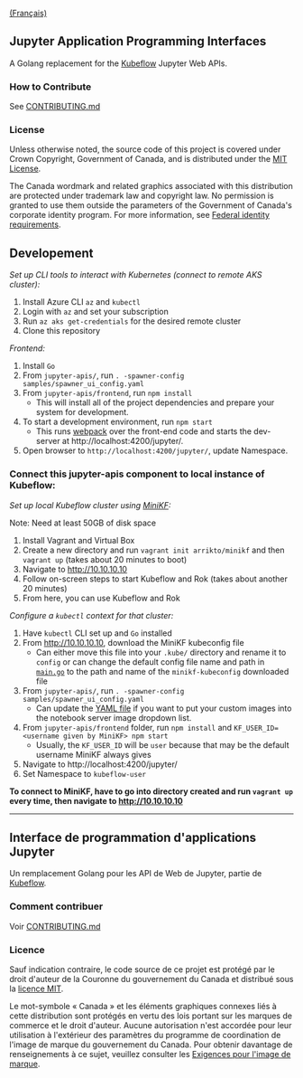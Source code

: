 [(Français)](#interface-de-programmation-dapplications-jupyter)

## Jupyter Application Programming Interfaces

A Golang replacement for the [Kubeflow](https://github.com/kubeflow/kubeflow) Jupyter Web APIs.

### How to Contribute

See [CONTRIBUTING.md](CONTRIBUTING.md)

### License

Unless otherwise noted, the source code of this project is covered under Crown Copyright, Government of Canada, and is distributed under the [MIT License](LICENSE).

The Canada wordmark and related graphics associated with this distribution are protected under trademark law and copyright law. No permission is granted to use them outside the parameters of the Government of Canada's corporate identity program. For more information, see [Federal identity requirements](https://www.canada.ca/en/treasury-board-secretariat/topics/government-communications/federal-identity-requirements.html).

## Developement
_Set up CLI tools to interact with Kubernetes (connect to remote AKS cluster):_
1. Install Azure CLI `az` and `kubectl`
2. Login with `az` and set your subscription
3. Run `az aks get-credentials` for the desired remote cluster
4. Clone this repository

_Frontend:_
1. Install `Go`
2. From `jupyter-apis/`, run `. -spawner-config samples/spawner_ui_config.yaml`
3. From `jupyter-apis/frontend`, run `npm install`
    - This will install all of the project dependencies and prepare your system for development.
4. To start a development environment, run `npm start`
    - This runs [webpack](https://webpack.js.org/) over the front-end code and starts
      the dev-server at http://localhost:4200/jupyter/.
5. Open browser to `http://localhost:4200/jupyter/`, update Namespace.

### Connect this jupyter-apis component to local instance of Kubeflow:
_Set up local Kubeflow cluster using [MiniKF](https://www.kubeflow.org/docs/started/workstation/getting-started-minikf/):_

Note: Need at least 50GB of disk space
1. Install Vagrant and Virtual Box
2. Create a new directory and run `vagrant init arrikto/minikf` and then `vagrant up` (takes about 20 minutes to boot)
3. Navigate to http://10.10.10.10
4. Follow on-screen steps to start Kubeflow and Rok (takes about another 20 minutes) 
5. From here, you can use Kubeflow and Rok

_Configure a `kubectl` context for that cluster:_
1. Have `kubectl` CLI set up and `Go` installed
2. From http://10.10.10.10, download the MiniKF kubeconfig file
   - Can either move this file into your `.kube/` directory and rename it to `config` or can change the default config file name and path in [`main.go`](https://github.com/StatCan/jupyter-apis/blob/master/main.go#L69) to the path and name of the `minikf-kubeconfig` downloaded file
3. From `jupyter-apis/`, run `. -spawner-config samples/spawner_ui_config.yaml`
   - Can update the [YAML file](https://github.com/StatCan/jupyter-apis/blob/master/samples/spawner_ui_config.yaml#L17) if you want to put your custom images into the notebook server image dropdown list.
4. From `jupyter-apis/frontend` folder, run `npm install` and `KF_USER_ID=<username given by MiniKF> npm start`
   - Usually, the `KF_USER_ID` will be `user` because that may be the default username MiniKF always gives
5. Navigate to http://localhost:4200/jupyter/
6. Set Namespace to `kubeflow-user`

**To connect to MiniKF, have to go into directory created and run `vagrant up` every time, then navigate to http://10.10.10.10**

______________________

## Interface de programmation d'applications Jupyter

Un remplacement Golang pour les API de Web de Jupyter, partie de [Kubeflow](https://github.com/kubeflow/kubeflow).

### Comment contribuer

Voir [CONTRIBUTING.md](CONTRIBUTING.md)

### Licence

Sauf indication contraire, le code source de ce projet est protégé par le droit d'auteur de la Couronne du gouvernement du Canada et distribué sous la [licence MIT](LICENSE).

Le mot-symbole « Canada » et les éléments graphiques connexes liés à cette distribution sont protégés en vertu des lois portant sur les marques de commerce et le droit d'auteur. Aucune autorisation n'est accordée pour leur utilisation à l'extérieur des paramètres du programme de coordination de l'image de marque du gouvernement du Canada. Pour obtenir davantage de renseignements à ce sujet, veuillez consulter les [Exigences pour l'image de marque](https://www.canada.ca/fr/secretariat-conseil-tresor/sujets/communications-gouvernementales/exigences-image-marque.html).
